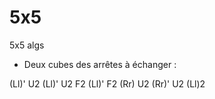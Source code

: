 # 5x5
5x5 algs
- Deux cubes des arrêtes à échanger : 
> 
(Ll)' U2 (Ll)' U2   F2 (Ll)' F2 (Rr) U2 (Rr)' U2 (Ll)2 
